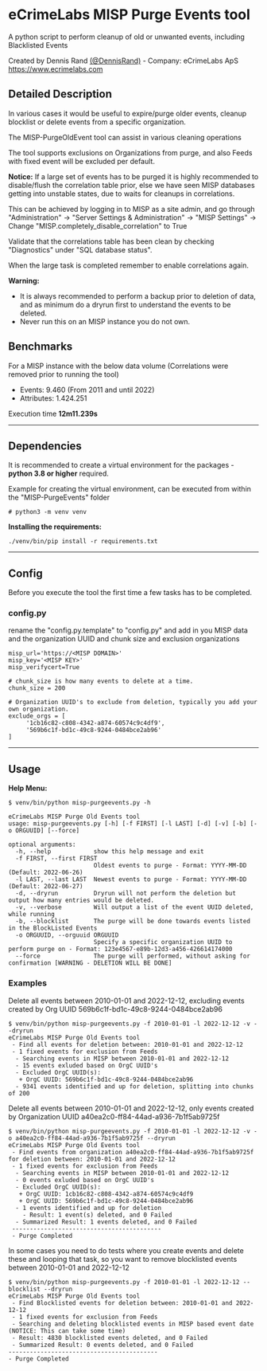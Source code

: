 # eCrimeLabs MISP Purge Events tool

A python script to perform cleanup of old or unwanted events, including Blacklisted Events

Created by Dennis Rand [(@DennisRand)](https://twitter.com/dennisrand) - Company: eCrimeLabs ApS https://www.ecrimelabs.com

## Detailed Description
In various cases it would be useful to expire/purge older events, cleanup blocklist or delete events from a specific organization.

The MISP-PurgeOldEvent tool can assist in various cleaning operations

The tool supports exclusions on Organizations from purge, and also Feeds with fixed event will be excluded per default.  

**Notice:**
If a large set of events has to be purged it is highly recommended to disable/flush the correlation table prior, else we have seen MISP databases getting into unstable states, due to waits for cleanups in correlations.

This can be achieved by logging in to MISP as a site admin, and go through "Administration" -> "Server Settings & Administration" -> "MISP Settings" -> Change "MISP.completely_disable_correlation" to True

Validate that the correlations table has been clean by checking "Diagnostics" under "SQL database status".

When the large task is completed remember to enable correlations again.

**Warning:**
- It is always recommended to perform a backup prior to deletion of data, and as minimum do a dryrun first to understand the events to be deleted.
- Never run this on an MISP instance you do not own.

## Benchmarks
For a MISP instance with the below data volume (Correlations were removed prior to running the tool)
- Events: 9.460 (From 2011 and until 2022)
- Attributes: 1.424.251

Execution time **12m11.239s**

---

## Dependencies
It is recommended to create a virtual environment for the packages - **python 3.8 or higher** required.

Example for creating the virtual environment, can be executed from within the "MISP-PurgeEvents" folder
```
# python3 -m venv venv
```

**Installing the requirements:**
```
./venv/bin/pip install -r requirements.txt
```

---
## Config
Before you execute the tool the first time a few tasks has to be completed.

### config.py
rename the "config.py.template" to "config.py" and add in you MISP data and the organization UUID and chunk size and exclusion organizations

```
misp_url='https://<MISP DOMAIN>'
misp_key='<MISP KEY>'
misp_verifycert=True

# chunk_size is how many events to delete at a time.
chunk_size = 200

# Organization UUID's to exclude from deletion, typically you add your own organization.
exclude_orgs = [
     '1cb16c82-c808-4342-a874-60574c9c4df9',
     '569b6c1f-bd1c-49c8-9244-0484bce2ab96'
]
```

---

## Usage

**Help Menu:**
 ```
 $ venv/bin/python misp-purgeevents.py -h

 eCrimeLabs MISP Purge Old Events tool
 usage: misp-purgeevents.py [-h] [-f FIRST] [-l LAST] [-d] [-v] [-b] [-o ORGUUID] [--force]

 optional arguments:
   -h, --help            show this help message and exit
   -f FIRST, --first FIRST
                         Oldest events to purge - Format: YYYY-MM-DD (Default: 2022-06-26)
   -l LAST, --last LAST  Newest events to purge - Format: YYYY-MM-DD (Default: 2022-06-27)
   -d, --dryrun          Dryrun will not perform the deletion but output how many entries would be deleted.
   -v, --verbose         Will output a list of the event UUID deleted, while running
   -b, --blocklist       The purge will be done towards events listed in the BlockListed Events
   -o ORGUUID, --orguuid ORGUUID
                         Specify a specific organization UUID to perform purge on - Format: 123e4567-e89b-12d3-a456-426614174000
   --force               The purge will performed, without asking for confirmation [WARNING - DELETION WILL BE DONE]
 ```


### Examples

Delete all events between 2010-01-01 and 2022-12-12, excluding events created by Org UUID 569b6c1f-bd1c-49c8-9244-0484bce2ab96
 ```
 $ venv/bin/python misp-purgeevents.py -f 2010-01-01 -l 2022-12-12 -v --dryrun
 eCrimeLabs MISP Purge Old Events tool
  - Find all events for deletion between: 2010-01-01 and 2022-12-12
  - 1 fixed events for exclusion from Feeds
   - Searching events in MISP between 2010-01-01 and 2022-12-12
   - 15 events exluded based on OrgC UUID's
   - Excluded OrgC UUID(s):
    + OrgC UUID: 569b6c1f-bd1c-49c8-9244-0484bce2ab96
   - 9341 events identified and up for deletion, splitting into chunks of 200
 ```

Delete all events between 2010-01-01 and 2022-12-12, only events created by Organization UUID a40ea2c0-ff84-44ad-a936-7b1f5ab9725f
```
$ venv/bin/python misp-purgeevents.py -f 2010-01-01 -l 2022-12-12 -v -o a40ea2c0-ff84-44ad-a936-7b1f5ab9725f --dryrun
eCrimeLabs MISP Purge Old Events tool
 - Find events from organization a40ea2c0-ff84-44ad-a936-7b1f5ab9725f for deletion between: 2010-01-01 and 2022-12-12
 - 1 fixed events for exclusion from Feeds
  - Searching events in MISP between 2010-01-01 and 2022-12-12
  - 0 events exluded based on OrgC UUID's
  - Excluded OrgC UUID(s):
   + OrgC UUID: 1cb16c82-c808-4342-a874-60574c9c4df9
   + OrgC UUID: 569b6c1f-bd1c-49c8-9244-0484bce2ab96
  - 1 events identified and up for deletion
    - Result: 1 event(s) deleted, and 0 Failed
  - Summarized Result: 1 events deleted, and 0 Failed
 ------------------------------------------
 - Purge Completed
```

In some cases you need to do tests where you create events and delete these and looping that task, so you want to remove blocklisted events between 2010-01-01 and 2022-12-12
```
$ venv/bin/python misp-purgeevents.py -f 2010-01-01 -l 2022-12-12 --blocklist --dryrun
eCrimeLabs MISP Purge Old Events tool
 - Find Blocklisted events for deletion between: 2010-01-01 and 2022-12-12
 - 1 fixed events for exclusion from Feeds
 - Searching and deleting blocklisted events in MISP based event date (NOTICE: This can take some time)
 - Result: 4830 blocklisted events deleted, and 0 Failed
 - Summarized Result: 0 events deleted, and 0 Failed
------------------------------------------
- Purge Completed
```
